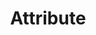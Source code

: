 ---
layout: glossary-documentation
sectionKey: Glossary
eleventyNavigation:
  parent: Glossary
title: Attribute
description: Attributes describe the characteristics of a content type. For example, a news article has a title, summary, author, date, body, location and tags.
details:
  'Attributes create consistent structure to make it easier to understand, manage, display and reuse content.
  

  Attributes can be:
  
  - core content written by a person — for example, title, description, biography

  - metadata with structured values defined by the system or chosen from a predefined list — for example, date published, topic or country
  

  Attributes are captured at a conceptual level in the [content model](/glossary/content-model).
  

  Attributes become properties when the model is translated into a [content schema](/glossary/content-schema).'
synonym:
  0:
    title: Property
    link:
    definition: a term used in our schemas and codebase
  1:
    title: Field
    link:
    definition: a term used by publishers to describe the input space in a Content Management System
nonPreferred:
  0:
    title:
    link:
    definition:
doNotConfuse:
    0:
      title:
      link:
      definition:
theme: Information layer
order: 4
---